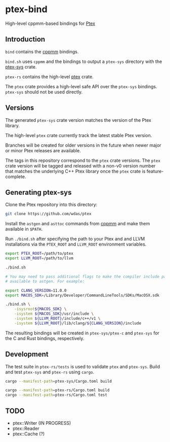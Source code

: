 # ptex-bind

High-level cppmm-based bindings for [Ptex](https://github.com/wdas/ptex)


## Introduction

`bind` contains the [cppmm](https://github.com/vfx-rs/cppmm) bindings.

`bind.sh` uses `cppmm` and the bindings to output a `ptex-sys` directory with
the [ptex-sys](https://crates.io/crates/ptex-sys) crate.

`ptex-rs` contains the high-level [ptex](https://crates.io/crates/ptex) crate.

The `ptex` crate provides a high-level safe API over the `ptex-sys` bindings.
`ptex-sys` should not be used directly.


## Versions

The generated `ptex-sys` crate version matches the version of the Ptex library.

The high-level `ptex` crate currently track the latest stable Ptex version.

Branches will be created for older versions in the future when newer
major or minor Ptex releases are available.

The tags in this repository correspond to the `ptex` crate versions.
The `ptex` crate version will be tagged and released with a non-v0
version number that matches the underlying C++ Ptex library once the
`ptex` crate is feature-complete.


## Generating ptex-sys

Clone the Ptex repository into this directory:

```bash
git clone https://github.com/wdas/ptex
```

Install the `astgen` and `asttoc` commands from
[cppmm](https://github.com/vfx-rs/cppmm) and make them available in `$PATH`.

Run `./bind.sh` after specifying the path to your Ptex and and LLVM
installations via the `PTEX_ROOT` and `LLVM_ROOT` environment variables.

```bash
export PTEX_ROOT=/path/to/ptex
export LLVM_ROOT=/path/to/llvm

./bind.sh

# You may need to pass additional flags to make the compiler include paths
# available to astgen. For example:

export CLANG_VERSION=11.0.0
export MACOS_SDK=/Library/Developer/CommandLineTools/SDKs/MacOSX.sdk

./bind.sh \
    -isysroot${MACOS_SDK} \
    -isystem ${MACOS_SDK}/usr/include \
    -isystem ${LLVM_ROOT}/include/c++/v1 \
    -isystem ${LLVM_ROOT}/lib/clang/${CLANG_VERSION}/include
```

The resulting bindings will be created in `ptex-sys/ptex-c` and `ptex-sys`
for the C and Rust bindings, respectively.


## Development

The test suite in `ptex-rs/tests` is used to validate `ptex` and `ptex-sys`.
Build and test `ptex-sys` and `ptex-rs` using `cargo`.

```bash
cargo --manifest-path=ptex-sys/Cargo.toml build

cargo --manifest-path=ptex-rs/Cargo.toml build
cargo --manifest-path=ptex-rs/Cargo.toml test
```

## TODO

* ptex::Writer (IN PROGRESS)
* ptex::Reader
* ptex::Cache (?)

